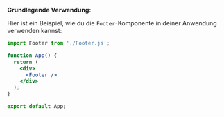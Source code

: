 **Grundlegende Verwendung:**

Hier ist ein Beispiel, wie du die `Footer`-Komponente in deiner Anwendung verwenden kannst:

```jsx
import Footer from './Footer.js';

function App() {
  return (
    <div>
      <Footer />
    </div>
  );
}

export default App;
